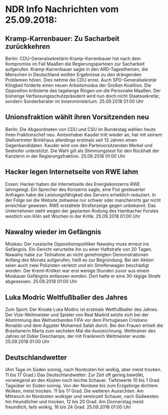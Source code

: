 # NDR Info Nachrichten vom 25.09.2018:


## Kramp-Karrenbauer: Zu Sacharbeit zurückkehren
Berlin:	CDU-Generalsekretärin Kramp-Karrenbauer hat nach dem Kompromiss im Fall Maaßen die Regierungsparteien zur Sacharbeit aufgerufen. Kramp-Karrenbauer sagte in den ARD-Tagesthemen, die Menschen in Deutschland wollten Ergebnisse zu den drängenden Problemen hören. Dies nehme die CDU ernst. Auch SPD-Generalsekretär Klingbeil forderte einen neuen Arbeitsmodus der Großen Koalition. Die Opposition kritisierte das tagelange Ringen um die Personalie Maaßen. Der bisherige Verfassungsschutzpräsident wird nun doch nicht Staatssekretär, sondern Sonderberater im Innenministerium. 25.09.2018 01:00 Uhr 

## Unionsfraktion wählt ihren Vorsitzenden neu
Berlin: Die Abgeordneten von CDU und CSU im Bundestag wählen heute ihren Fraktionschef neu. Amtsinhaber Kauder tritt wieder an, hat mit seinem Stellvertreter Brinkhaus allerdings erstmals seit 13 Jahren einen Gegenkandidaten. Kauder wird von den Parteivorsitzenden Merkel und Seehofer unterstützt. Die Wahl gilt als Stimmungstest für den Rückhalt der Kanzlerin in der Regierungsfraktion. 25.09.2018 01:00 Uhr 

## Hacker legen Internetseite von RWE lahm
Essen: Hacker haben die Internetseite des Energiekonzerns RWE lahmgelegt. Ein Sprecher des Konzerns sagte, eine Flut gesteuerter Anfragen habe die Leistungsfähigkeit des Servers erheblich reduziert. In der Folge sei die Website zeitweise nur schwer oder mancherorts gar nicht erreichbar gewesen. RWE erstattete Strafanzeige gegen unbekannt. Das Unternehmen steht wegen der geplanten Rodung des Hambacher Forstes westlich von Köln seit Wochen in der Kritik. 25.09.2018 01:00 Uhr 

## Nawalny wieder im Gefängnis
Moskau: Der russische Oppositionspolitiker Nawalny muss erneut ins Gefängnis. Ein Gericht verurteilte ihn zu einer Haftstrafe von 20 Tagen. Nawalny habe zur Teilnahme an nicht genehmigten Demonstrationen Anfang des Monats aufgerufen, hieß es zur Begründung. Bei der Aktion seien auch zwei Polizisten verletzt und ein Streifenwagen beschädigt worden. Der Kreml-Kritiker war erst wenige Stunden zuvor aus einem Moskauer Gefängnis entlassen worden. Dort hatte er eine 30-tägige Strafe abgesessen. 25.09.2018 01:00 Uhr 

## Luka Modric Weltfußballer des Jahres
Zum Sport: Der Kroate Luka Modric ist erstmals Weltfußballer des Jahres. Der Vize-Weltmeister und Spieler von Real Madrid setzte sich bei der Abstimmung des Weltverbandes FIFA vor dem Portugiesen Cristiano Ronaldo und dem Ägypter Mohamed Salah durch. Bei den Frauen erhielt die Brasilianerin Marta zum sechsten Mal die Auszeichnung. Welttrainer des Jahres ist Didier Deschamps, der mit Frankreich Weltmeister wurde. 25.09.2018 01:00 Uhr 

## Deutschlandwetter
(Am Tage im Süden sonnig, nach Nordosten hin wolkig, aber meist trocken. 11 bis 17 Grad.) Das Deutschlandwetter:
Zur Zeit oft gering bewölkt, vorwiegend an den Küsten noch leichte Schauer. Tiefstwerte 10 bis 1 Grad. Tagsüber im Süden sonnig. Von der Nordsee bis zum Erzgebirge dichtere Wolken, meist trocken. 11 bis 17 Grad. Die weiteren Aussichten: Am Mittwoch im Nordosten wolkiger und vereinzelt Schauer, nach Südwesten hin freundlicher und trocken, 12 bis 20 Grad. Am Donnerstag meist freundlich, teils wolkig, 16 bis 24 Grad. 25.09.2018 01:00 Uhr 
